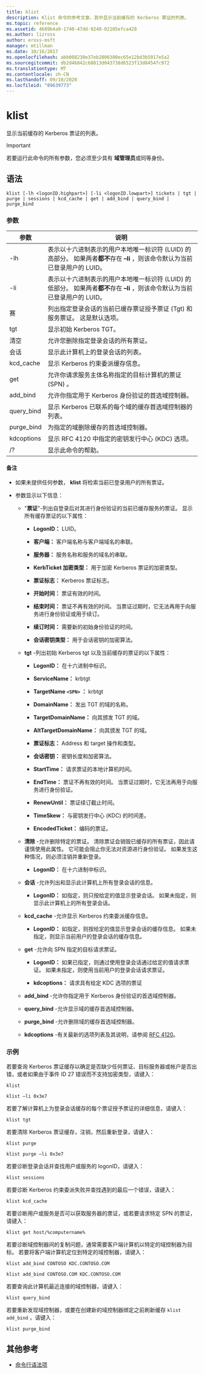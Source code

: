 ```yaml
---
title: klist
description: Klist 命令的参考文章，其中显示当前缓存的 Kerberos 票证的列表。
ms.topic: reference
ms.assetid: 4689b4a9-1740-47dd-9240-02105efca428
ms.author: lizross
author: eross-msft
manager: mtillman
ms.date: 10/16/2017
ms.openlocfilehash: abb088230e37eb2806380ec65e12bd3b5017e5a2
ms.sourcegitcommit: db2d46842c68813d043738d6523f13d8454fc972
ms.translationtype: MT
ms.contentlocale: zh-CN
ms.lasthandoff: 09/10/2020
ms.locfileid: "89639773"
---
```

# <a name="klist"></a>klist

显示当前缓存的 Kerberos 票证的列表。

> [!IMPORTANT]
> 若要运行此命令的所有参数，您必须至少具有 **域管理员**或同等身份。

## <a name="syntax"></a>语法

```
klist [-lh <logonID.highpart>] [-li <logonID.lowpart>] tickets | tgt | purge | sessions | kcd_cache | get | add_bind | query_bind | purge_bind
```

### <a name="parameters"></a>参数

| 参数 | 说明 |
| --------- | ----------- |
| -lh | 表示以十六进制表示的用户本地唯一标识符 (LUID) 的高部分。 如果两者**都不**存在 **–li** ，则该命令默认为当前已登录用户的 LUID。 |
| -li | 表示以十六进制表示的用户本地唯一标识符 (LUID) 的低部分。 如果两者**都不**存在 **–li** ，则该命令默认为当前已登录用户的 LUID。 |
| 赛 | 列出指定登录会话的当前已缓存票证授予票证 (Tgt) 和服务票证。 这是默认选项。 |
| tgt | 显示初始 Kerberos TGT。 |
| 清空 | 允许您删除指定登录会话的所有票证。 |
| 会话 | 显示此计算机上的登录会话的列表。 |
| kcd_cache | 显示 Kerberos 约束委派缓存信息。 |
| get | 允许你请求服务主体名称指定的目标计算机的票证 (SPN) 。 |
| add_bind | 允许你指定用于 Kerberos 身份验证的首选域控制器。 |
| query_bind | 显示 Kerberos 已联系的每个域的缓存首选域控制器的列表。 |
| purge_bind | 为指定的域删除缓存的首选域控制器。 |
| kdcoptions | 显示 RFC 4120 中指定的密钥发行中心 (KDC) 选项。 |
| /? | 显示此命令的帮助。 |

#### <a name="remarks"></a>备注

- 如果未提供任何参数， **klist** 将检索当前已登录用户的所有票证。

- 参数显示以下信息：

  - "**票证**"-列出自登录后对其进行身份验证的当前已缓存服务的票证。 显示所有缓存票证的以下属性：

    - **LogonID：** LUID。

    - **客户端：** 客户端名称与客户端域名的串联。

    - **服务器：** 服务名称和服务的域名的串联。

    - **KerbTicket 加密类型：** 用于加密 Kerberos 票证的加密类型。

    - **票证标志：** Kerberos 票证标志。

    - **开始时间：** 票证有效的时间。

    - **结束时间：** 票证不再有效的时间。 当票证过期时，它无法再用于向服务进行身份验证或用于续订。

    - **续订时间：** 需要新的初始身份验证的时间。

    - **会话密钥类型：** 用于会话密钥的加密算法。

  - **tgt** -列出初始 Kerberos tgt 以及当前缓存的票证的以下属性：

    - **LogonID：** 在十六进制中标识。

    - **ServiceName：** krbtgt

    - **TargetName `<SPN>` ：** krbtgt

    - **DomainName：** 发出 TGT 的域的名称。

    - **TargetDomainName：** 向其颁发 TGT 的域。

    - **AltTargetDomainName：** 向其颁发 TGT 的域。

    - **票证标志：** Address 和 target 操作和类型。

    - **会话密钥：** 密钥长度和加密算法。

    - **StartTime：** 请求票证的本地计算机时间。

    - **EndTime：** 票证不再有效的时间。 当票证过期时，它无法再用于向服务进行身份验证。

    - **RenewUntil：** 票证续订截止时间。

    - **TimeSkew：** 与密钥发行中心 (KDC) 的时间差。

    - **EncodedTicket：** 编码的票证。

  - **清除** -允许删除特定的票证。 清除票证会销毁已缓存的所有票证，因此请谨慎使用此属性。 它可能会阻止你无法对资源进行身份验证。 如果发生这种情况，则必须注销并重新登录。

    - **LogonID：** 在十六进制中标识。

  - **会话** -允许列出和显示此计算机上所有登录会话的信息。

    - **LogonID：** 如指定，则只按给定的值显示登录会话。 如果未指定，则显示此计算机上的所有登录会话。

  - **kcd_cache** -允许显示 Kerberos 约束委派缓存信息。

    - **LogonID：** 如指定，则按给定的值显示登录会话的缓存信息。 如果未指定，则显示当前用户的登录会话的缓存信息。

  - **get** -允许向 SPN 指定的目标请求票证。

    - **LogonID：** 如果已指定，则通过使用登录会话通过给定的值请求票证。 如果未指定，则使用当前用户的登录会话请求票证。

    - **kdcoptions：** 请求具有给定 KDC 选项的票证

  - **add_bind** -允许你指定用于 Kerberos 身份验证的首选域控制器。

  - **query_bind** -允许显示域的缓存首选域控制器。

  - **purge_bind** -允许删除域的缓存首选域控制器。

  - **kdcoptions** -有关最新的选项列表及其说明，请参阅 [RFC 4120](http://www.ietf.org/rfc/rfc4120.txt)。

### <a name="examples"></a>示例

若要查询 Kerberos 票证缓存以确定是否缺少任何票证、目标服务器或帐户是否出错，或者如果由于事件 ID 27 错误而不支持加密类型，请键入：

```
klist
```

```
klist –li 0x3e7
```

若要了解计算机上为登录会话缓存的每个票证授予票证的详细信息，请键入：

```
klist tgt
```

若要清除 Kerberos 票证缓存，注销，然后重新登录，请键入：

```
klist purge
```

```
klist purge –li 0x3e7
```

若要诊断登录会话并查找用户或服务的 logonID，请键入：

```
klist sessions
```

若要诊断 Kerberos 约束委派失败并查找遇到的最后一个错误，请键入：

```
klist kcd_cache
```

若要诊断用户或服务是否可以获取服务器的票证，或若要请求特定 SPN 的票证，请键入：

```
klist get host/%computername%
```

若要诊断域控制器间的复制问题，通常需要客户端计算机以特定的域控制器为目标。 若要将客户端计算机定位到特定的域控制器，请键入：

```
klist add_bind CONTOSO KDC.CONTOSO.COM
```

```
klist add_bind CONTOSO.COM KDC.CONTOSO.COM
```

若要查询此计算机最近连接的域控制器，请键入：

```
klist query_bind
```

若要重新发现域控制器，或要在创建新的域控制器绑定之前刷新缓存 `klist add_bind` ，请键入：

```
klist purge_bind
```

## <a name="additional-references"></a>其他参考

- [命令行语法项](command-line-syntax-key.md)
